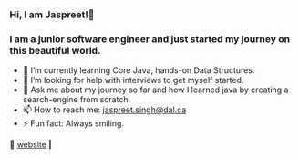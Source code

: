 ### Hi, I am Jaspreet!👋

### I am a junior software engineer and just started my journey on this beautiful world.

- 🌱 I’m currently learning Core Java, hands-on Data Structures.
- 🤔 I’m looking for help with interviews to get myself started.
- 💬 Ask me about my journey so far and how I learned java by creating a search-engine from scratch.
- 📫 How to reach me: jaspreet.singh@dal.ca
- ⚡ Fun fact: Always smiling.

🏡 [website][website] **|** 


[website]: https://puneetoberoi.github.io/jaspreet-profile/

<!-- 
👔 [linkedin][linkedin]
[linkedin]: https://linkedin.com/in/bradgarropy
- 😄 Pronouns: Puneet
- 👯 I’m looking to collaborate on ...
-->
